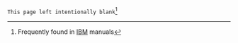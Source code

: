 `This page left intentionally blank`[^11]

[^11]: Frequently found in [IBM](https://www.ibm.com/) manuals 
